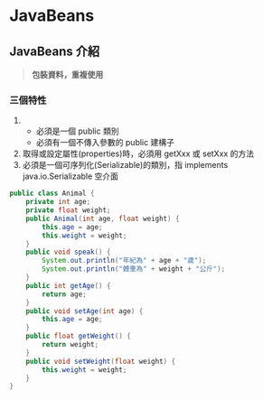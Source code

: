 # JavaBeans



## JavaBeans 介紹

> **包裝資料，重複使用**

### 三個特性

1. * 必須是一個 public 類別
   * 必須有一個不傳入參數的 public 建構子
2. 取得或設定屬性\(properties\)時，必須用 getXxx 或 setXxx 的方法
3. 必須是一個可序列化\(Serializable\)的類別，指 implements java.io.Serializable 空介面

```java
public class Animal {
	private int age;
	private float weight;
	public Animal(int age, float weight) {
		this.age = age;
		this.weight = weight;
	}
	public void speak() {
		System.out.println("年紀為" + age + "歲");
		System.out.println("體重為" + weight + "公斤");
	}
	public int getAge() {
		return age;
	}
	public void setAge(int age) {
		this.age = age;
	}
	public float getWeight() {
		return weight;
	}
	public void setWeight(float weight) {
		this.weight = weight;
	}
}
```



